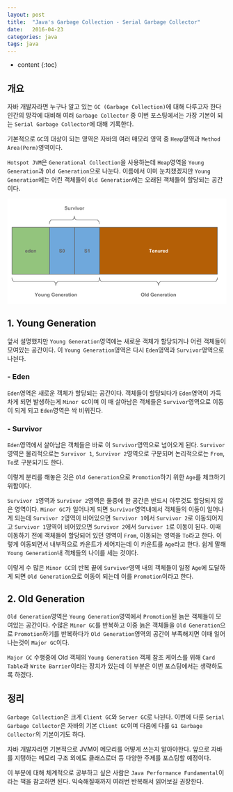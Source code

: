 ```yaml
---
layout: post
title:  "Java's Garbage Collection - Serial Garbage Collector"
date:   2016-04-23
categories: java
tags: java
---
```


* content
{:toc}

## 개요
자바 개발자라면 누구나 알고 있는 `GC (Garbage Collection)`에 대해 다루고자 한다<br/>
인간의 망각에 대비해 여러 `Garbage Collector` 중 이번 포스팅에서는 가장 기본이 되는 `Serial Garbage Collector`에 대해 기록한다.

기본적으로 `GC`의 대상이 되는 영역은 자바의 여러 매모리 영역 중 `Heap`영역과 `Method Area(Perm)`영역이다.

`Hotspot JVM`은 `Generational Collection`을 사용하는데 `Heap`영역을 `Young Generation`과 `Old Generation`으로 나눈다.
이름에서 이미 눈치챘겠지만 `Young Generation`에는 어린 객체들이 `Old Generation`에는 오래된 객체들이 할당되는 공간이다.

![Java Heap](/post_images/java_heap.png)

## 1. Young Generation
앞서 설명했지만 `Young Generation`영역에는 새로운 객체가 할당되거나 어린 객체들이 모여있는 공간이다. 이 `Young Generation`영역은 다시 `Eden`영역과 `Survivor`영역으로 나뉜다.

### - Eden
`Eden`영역은 새로운 객체가 할당되는 공간이다. 객체들이 할당되다가 `Eden`영역이 가득차게 되면 발생하는게 `Minor GC`이며 이 때 살아남은 객체들은 `Survivor`영역으로 이동이 되게 되고 `Eden`영역은 싹 비워진다.

### - Survivor
`Eden`영역에서 살아남은 객체들은 바로 이 `Survivor`영역으로 넘어오게 된다. `Survivor`영역은 물리적으로는 `Survivor 1`, `Survivor 2`영역으로 구분되며 논리적으로는 `From`, `To`로 구분되기도 한다.

이렇게 분리를 해놓은 것은 `Old Generation`으로 `Promotion`하기 위한 `Age`를 체크하기 위함이다.

`Survivor 1`영역과 `Survivor 2`영역은 둘중에 한 공간은 반드시 아무것도 할당되지 않은 영역이다.
`Minor GC`가 일어나게 되면 `Survivor`영역내에서 객체들의 이동이 일어나게 되는데 `Survivor 2`영역이 비어있으면 `Survivor 1`에서 `Survivor 2`로 이동되어지고 `Survivor 1`영역이 비어있으면 `Survivor 2`에서 `Survivor 1`로 이동이 된다.
이때 이동하기 전에 객체들이 할당되어 있던 영역이 `From`, 이동되는 영역을 `To`라고 한다. 이렇게 이동되면서 내부적으로 카운트가 세어지는데 이 카운트를 `Age`라고 한다. 쉽게 말해 `Young Generation`내 객체들의 나이를 세는 것이다.

이렇게 수 많은 `Minor GC`의 반복 끝에 `Survivor`영역 내의 객체들이 일정 `Age`에 도달하게 되면 `Old Generation`으로 이동이 되는데 이를 `Promotion`이라고 한다.

## 2. Old Generation
`Old Generation`영역은 `Young Generation`영역에서 `Promotion`된 늙은 객체들이 모여있는 공간이다. 수많은 `Minor GC`를 반복하고 이중 늙은 객체들을 `Old Generation`으로 `Promotion`하기를 반복하다가 `Old Generation`영역의 공간이 부족해지면 이때 일어나는것이 `Major GC`이다.

`Major GC` 수행중에 Old 객체의 `Young Generation` 객체 참조 케이스를 위해 `Card Table`과 `Write Barrier`이라는 장치가 있는데 이 부분은 이번 포스팅에서는 생략하도록 하겠다.


## 정리
`Garbage Collection`은 크게 `Client GC`와 `Server GC`로 나뉜다. 이번에 다룬 `Serial Garbage Collector`은 자바의 기본 `Client GC`이며 다음에 다룰 `G1 Garbage Collector`의 기본이기도 하다.

자바 개발자라면 기본적으로 JVM이 메모리를 어떻게 쓰는지 알아야한다. 앞으로 자바를 지탱하는 메모리 구조 외에도 클래스로더 등 다양한 주제를 포스팅할 예정이다.

이 부분에 대해 체계적으로 공부하고 싶은 사람은 `Java Performance Fundamental`이라는 책을 참고하면 된다. 익숙해질때까지 여러번 반복해서 읽어보길 권장한다.
